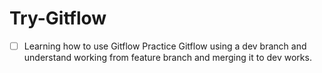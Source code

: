 # Try-Gitflow
- [ ] Learning how to use Gitflow
Practice Gitflow using a dev branch and understand working from feature branch and merging it to dev works.
